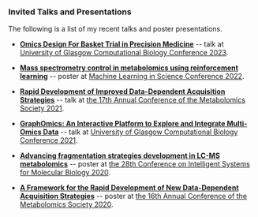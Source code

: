 ### Invited Talks and Presentations

The following is a list of my recent talks and poster presentations.

- **[Omics Design For Basket Trial in Precision Medicine](https://github.com/joewandy/joewandy/raw/main/presentations/Glasgow_CompBio_2023.pdf)** -- talk at [University of Glasgow Computational Biology Conference 2023](https://cbc.dcs.gla.ac.uk).

- **[Mass spectrometry control in metabolomics using reinforcement learning](https://github.com/joewandy/joewandy/raw/main/presentations/MLIS_2022.pdf)** -- poster at [Machine Learning in Science Conference 2022](https://mlisconf.org).

- **[Rapid Development of Improved Data-Dependent Acquisition Strategies](https://github.com/joewandy/joewandy/raw/main/presentations/Metabolomics_2021.pdf)** -- talk at [the 17th Annual Conference of the Metabolomics Society 2021](https://metabolomics2021.org/).

- **[GraphOmics: An Interactive Platform to Explore and Integrate Multi-Omics Data](https://github.com/joewandy/joewandy/raw/main/presentations/CompBio_2021.pdf)** -- talk at [University of Glasgow Computational Biology Conference 2021](https://cbc.dcs.gla.ac.uk/previousconference.html).

- **[Advancing fragmentation strategies development in LC-MS metabolomics](https://github.com/joewandy/joewandy/raw/main/presentations/ISMB_2020.pdf)** -- poster at [the 28th Conference on Intelligent Systems for Molecular Biology 2020](https://www.iscb.org/ismb2020).

- **[A Framework for the Rapid Development of New Data-Dependent Acquisition Strategies](https://github.com/joewandy/joewandy/raw/main/presentations/Metabolomics_2020.pdf)** -- poster at [the 16th Annual Conference of the Metabolomics Society 2020](https://metabolomics.eventsair.com/metabolomics-2020-online/).
